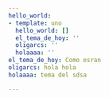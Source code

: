 ```yaml
---
hello_world:
- template: uno
  hello_world: []
  el_tema_de_hoy: ''
  oligarcs: ''
  holaaaa: ''
el_tema_de_hoy: Como esran
oligarcs: hola hola
holaaaa: tema del sdsa

---
```

